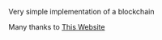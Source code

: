 Very simple implementation of a blockchain

Many thanks to [This Website](https://medium.com/programmers-blockchain/create-simple-blockchain-java-tutorial-from-scratch-6eeed3cb03fa)
